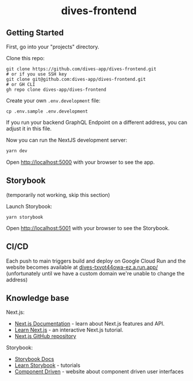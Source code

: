 <h1 align="center">
  dives-frontend
</h1>

## Getting Started
First, go into your "projects" directory.

Clone this repo:
```shell
git clone https://github.com/dives-app/dives-frontend.git
# or if you use SSH key
git clone git@github.com:dives-app/dives-frontend.git
# or GH CLI
gh repo clone dives-app/dives-frontend
```
Create your own `.env.development` file:
```shell
cp .env.sample .env.development
```
If you run your backend GraphQL Endpoint on a different address, you can adjust it in this file.

Now you can run the NextJS development server:
```bash
yarn dev
```

Open [http://localhost:5000](http://localhost:5000) with your browser to see the app.

## Storybook
(temporarily not working, skip this section)

Launch Storybook:
```shell
yarn storybook
```
Open [http://localhost:5001](http://localhost:5001) with your browser to see the Storybook.

## CI/CD
Each push to main triggers build and deploy on Google Cloud Run and the website becomes available at [dives-txvot44owa-ez.a.run.app/](https://dives-txvot44owa-ez.a.run.app/) (unfortunately until we have a custom domain we're unable to change the address)

## Knowledge base
Next.js:
- [Next.js Documentation](https://nextjs.org/docs) - learn about Next.js features and API.
- [Learn Next.js](https://nextjs.org/learn) - an interactive Next.js tutorial.
- [Next.js GitHub repository](https://github.com/vercel/next.js/)

Storybook:
- [Storybook Docs](https://storybook.js.org/docs/react/get-started/introduction)
- [Learn Storybook](https://www.learnstorybook.com/) - tutorials
- [Component Driven](https://www.componentdriven.org/) - website about component driven user interfaces 